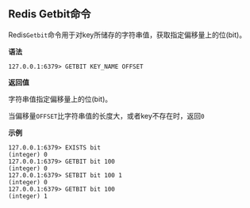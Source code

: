 ## Redis Getbit命令

Redis`Getbit`命令用于对key所储存的字符串值，获取指定偏移量上的位(bit)。

**语法**

```shell
127.0.0.1:6379> GETBIT KEY_NAME OFFSET
```

**返回值**

字符串值指定偏移量上的位(bit)。

当偏移量`OFFSET`比字符串值的长度大，或者key不存在时，返回`0`

**示例**

```shell
127.0.0.1:6379> EXISTS bit
(integer) 0
127.0.0.1:6379> GETBIT bit 100
(integer) 0
127.0.0.1:6379> SETBIT bit 100 1
(integer) 0
127.0.0.1:6379> GETBIT bit 100
(integer) 1
```
